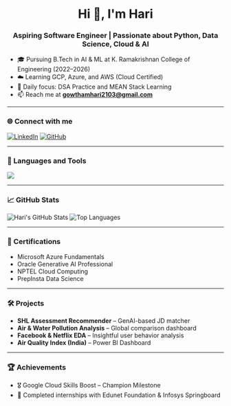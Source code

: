<h1 align="center">Hi 👋, I'm Hari</h1>
<h3 align="center">Aspiring Software Engineer | Passionate about Python, Data Science, Cloud & AI</h3>

- 🎓 Pursuing B.Tech in AI & ML at K. Ramakrishnan College of Engineering (2022–2026)  
- ☁️ Learning GCP, Azure, and AWS (Cloud Certified)  
- 🧠 Daily focus: DSA Practice and MEAN Stack Learning  
- 📫 Reach me at **gowthamhari2103@gmail.com**

---

### 🌐 Connect with me
[![LinkedIn](https://img.shields.io/badge/-LinkedIn-blue?logo=linkedin&logoColor=white)](https://www.linkedin.com/in/hariprashanth--r/)
[![GitHub](https://img.shields.io/badge/-GitHub-181717?logo=github&logoColor=white)](https://github.com/Prashanth-HP)

---

### 🧰 Languages and Tools

<img src="https://skillicons.dev/icons?i=python,java,javascript,html,css,sql,mysql,azure,gcp,aws,git,github,jupyter,vscode,streamlit" />

---

### 📈 GitHub Stats

![Hari's GitHub Stats](https://github-readme-stats.vercel.app/api?username=Prashanth-HP&show_icons=true&theme=dark)
![Top Languages](https://github-readme-stats.vercel.app/api/top-langs/?username=Prashanth-HP&layout=compact&theme=dark)

---

### 🧠 Certifications
- Microsoft Azure Fundamentals  
- Oracle Generative AI Professional  
- NPTEL Cloud Computing  
- PrepInsta Data Science  

---

### 🛠️ Projects
- **SHL Assessment Recommender** – GenAI-based JD matcher  
- **Air & Water Pollution Analysis** – Global comparison dashboard  
- **Facebook & Netflix EDA** – Insightful user behavior analysis  
- **Air Quality Index (India)** – Power BI Dashboard  

---

### 🏆 Achievements
- 🎖️ Google Cloud Skills Boost – Champion Milestone  
- 🧪 Completed internships with Edunet Foundation & Infosys Springboard  
